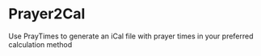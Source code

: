 # Prayer2Cal
Use PrayTimes to generate an iCal file with prayer times in your preferred calculation method
